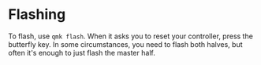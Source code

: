 # Flashing

To flash, use `qmk flash`. When it asks you to reset your controller, press the butterfly key. In some circumstances, you need to flash both halves, but often it's enough to just flash the master half.
